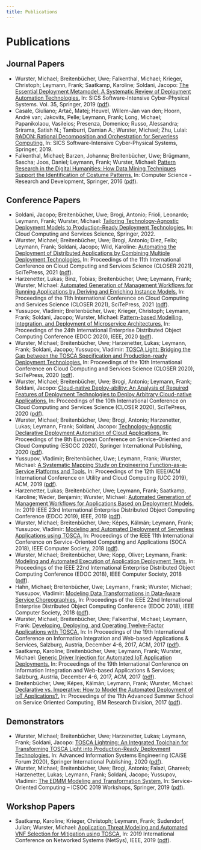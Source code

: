 ```yaml
---
title: Publications
---
```


# Publications

## Journal Papers

- Wurster, Michael; Breitenbücher, Uwe; Falkenthal, Michael; Krieger, Christoph; Leymann, Frank; Saatkamp, Karoline; Soldani, Jacopo: [The Essential Deployment Metamodel: A Systematic Review of Deployment Automation Technologies.](http://www2.informatik.uni-stuttgart.de/cgi-bin/NCSTRL/NCSTRL_view.pl?id=ART-2019-17) In: SICS Software-Intensive Cyber-Physical Systems. Vol. 35, Springer, 2019 ([pdf](https://link.springer.com/content/pdf/10.1007/s00450-019-00412-x.pdf)).
- Casale, Giuliano; Artač, Matej; Heuvel, Willem-Jan van den; Hoorn, André van; Jakovits, Pelle; Leymann, Frank; Long, Michael; Papanikolaou, Vasileios; Presenza, Domenico; Russo, Alessandra; Srirama, Satish N.; Tamburri, Damian A.; Wurster, Michael; Zhu, Lulai: [RADON: Rational Decomposition and Orchestration for Serverless Computing.](http://www2.informatik.uni-stuttgart.de/cgi-bin/NCSTRL/NCSTRL_view.pl?id=ART-2019-16) In: SICS Software-Intensive Cyber-Physical Systems, Springer, 2019.
- Falkenthal, Michael; Barzen, Johanna; Breitenbücher, Uwe; Brügmann, Sascha; Joos, Daniel; Leymann, Frank; Wurster, Michael: [Pattern Research in the Digital Humanities: How Data Mining Techniques Support the Identification of Costume Patterns.](http://www2.informatik.uni-stuttgart.de/cgi-bin/NCSTRL/NCSTRL_view.pl?id=ART-2016-15) In: Computer Science - Research and Development, Springer, 2016 ([pdf](https://www.iaas.uni-stuttgart.de/publications/ART-2016-15-Pattern-research-in-the-digital-humanities.pdf)).

## Conference Papers

- Soldani, Jacopo; Breitenbücher, Uwe; Brogi, Antonio; Frioli, Leonardo; Leymann, Frank; Wurster, Michael: [Tailoring Technology-Agnostic Deployment Models to Production-Ready Deployment Technologies.](https://link.springer.com/chapter/10.1007/978-3-031-21637-4_1) In: Cloud Computing and Services Science, Springer, 2022.
- Wurster, Michael; Breitenbücher, Uwe; Brogi, Antonio; Diez, Felix; Leymann, Frank; Soldani, Jacopo; Wild, Karoline: [Automating the Deployment of Distributed Applications by Combining Multiple Deployment Technologies.](https://www.scitepress.org/PublicationsDetail.aspx?ID=jTnrQW1dMfU=&t=1) In: Proceedings of the 11th International Conference on Cloud Computing and Services Science (CLOSER 2021), SciTePress, 2021 ([pdf](https://www.iaas.uni-stuttgart.de/publications/Wurster2021_CombiningDeploymentTechnologies.pdf)).
- Harzenetter, Lukas; Binz, Tobias; Breitenbücher, Uwe; Leymann, Frank; Wurster, Michael: [Automated Generation of Management Workflows for Running Applications by Deriving and Enriching Instance Models.](https://www.scitepress.org/PublicationsDetail.aspx?ID=mo00ZHyrCGg=) In: Proceedings of the 11th International Conference on Cloud Computing and Services Science (CLOSER 2021), SciTePress, 2021 ([pdf](https://www.iaas.uni-stuttgart.de/publications/Harzenetter2021_ManageRunningApplications.pdf)).
- Yussupov, Vladimir; Breitenbücher, Uwe; Krieger, Christoph; Leymann, Frank; Soldani, Jacopo; Wurster, Michael: [Pattern-based Modelling, Integration, and Deployment of Microservice Architectures.](https://ieeexplore.ieee.org/document/9233043) In: Proceedings of the 24th International Enterprise Distributed Object Computing Conference (EDOC 2020), IEEE, 2020 ([pdf](https://www.iaas.uni-stuttgart.de/publications/INPROC-2020-49-Pattern-basedMSAModeling.pdf)).
- Wurster, Michael; Breitenbücher, Uwe; Harzenetter, Lukas; Leymann, Frank; Soldani, Jacopo; Yussupov, Vladimir: [TOSCA Light: Bridging the Gap between the TOSCA Specification and Production-ready Deployment Technologies.](http://www2.informatik.uni-stuttgart.de/cgi-bin/NCSTRL/NCSTRL_view.pl?id=INPROC-2020-26) In: Proceedings of the 10th International Conference on Cloud Computing and Services Science (CLOSER 2020), SciTePress, 2020 ([pdf](https://www.iaas.uni-stuttgart.de/publications/Wurster_TOSCA_Light.pdf)).
- Wurster, Michael; Breitenbücher, Uwe; Brogi, Antonio; Leymann, Frank; Soldani, Jacopo: [Cloud-native Deploy-ability: An Analysis of Required Features of Deployment Technologies to Deploy Arbitrary Cloud-native Applications.](http://www2.informatik.uni-stuttgart.de/cgi-bin/NCSTRL/NCSTRL_view.pl?id=INPROC-2020-25) In: Proceedings of the 10th International Conference on Cloud Computing and Services Science (CLOSER 2020), SciTePress, 2020 ([pdf](https://www.iaas.uni-stuttgart.de/publications/Wurster_Cloud_Native_Deploy_Ability.pdf)).
- Wurster, Michael; Breitenbücher, Uwe; Brogi, Antonio; Harzenetter, Lukas; Leymann, Frank; Soldani, Jacopo: [Technology-Agnostic Declarative Deployment Automation of Cloud Applications.](http://www2.informatik.uni-stuttgart.de/cgi-bin/NCSTRL/NCSTRL_view.pl?id=INPROC-2020-13) In: Proceedings of the 8th European Conference on Service-Oriented and Cloud Computing (ESOCC 2020), Springer International Publishing, 2020 ([pdf](https://www.iaas.uni-stuttgart.de/publications/INPROC-2020-13-Technology-Agnostic-Declarative-Deployment-Automation.pdf)).
- Yussupov, Vladimir; Breitenbücher, Uwe; Leymann, Frank; Wurster, Michael: [A Systematic Mapping Study on Engineering Function-as-a-Service Platforms and Tools.](http://www2.informatik.uni-stuttgart.de/cgi-bin/NCSTRL/NCSTRL_view.pl?id=INPROC-2019-37) In: Proceedings of the 12th IEEE/ACM International Conference on Utility and Cloud Computing (UCC 2019), ACM, 2019 ([pdf](https://www.iaas.uni-stuttgart.de/publications/Yussupov2019_SystematicMappingStudyFaaS.pdf)).
- Harzenetter, Lukas; Breitenbücher, Uwe; Leymann, Frank; Saatkamp, Karoline; Weder, Benjamin; Wurster, Michael: [Automated Generation of Management Workflows for Applications Based on Deployment Models.](http://www2.informatik.uni-stuttgart.de/cgi-bin/NCSTRL/NCSTRL_view.pl?id=INPROC-2019-33) In: 2019 IEEE 23rd International Enterprise Distributed Object Computing Conference (EDOC 2019), IEEE, 2019 ([pdf](https://www.iaas.uni-stuttgart.de/publications/INPROC-2019-33-Adding_Managment_Features.pdf)).
- Wurster, Michael; Breitenbücher, Uwe; Képes, Kálmán; Leymann, Frank; Yussupov, Vladimir: [Modeling and Automated Deployment of Serverless Applications using TOSCA.](http://www2.informatik.uni-stuttgart.de/cgi-bin/NCSTRL/NCSTRL_view.pl?id=INPROC-2018-48) In: Proceedings of the IEEE 11th International Conference on Service-Oriented Computing and Applications (SOCA 2018), IEEE Computer Society, 2018 ([pdf](https://www.iaas.uni-stuttgart.de/publications/INPROC-2018-48-Modeling-and-Automated-Deployment-of-Serverless-Applications-using-TOSCA.pdf)).
- Wurster, Michael; Breitenbücher, Uwe; Kopp, Oliver; Leymann, Frank: [Modeling and Automated Execution of Application Deployment Tests.](http://www2.informatik.uni-stuttgart.de/cgi-bin/NCSTRL/NCSTRL_view.pl?id=INPROC-2018-41) In: Proceedings of the IEEE 22nd International Enterprise Distributed Object Computing Conference (EDOC 2018), IEEE Computer Society, 2018 ([pdf](https://www.iaas.uni-stuttgart.de/publications/INPROC-2018-41-Modeling-and-Automated-Execution-of-Application-Deployment-Tests.pdf)).
- Hahn, Michael; Breitenbücher, Uwe; Leymann, Frank; Wurster, Michael; Yussupov, Vladimir: [Modeling Data Transformations in Data-Aware Service Choreographies.](http://www2.informatik.uni-stuttgart.de/cgi-bin/NCSTRL/NCSTRL_view.pl?id=INPROC-2018-40) In: Proceedings of the IEEE 22nd International Enterprise Distributed Object Computing Conference (EDOC 2018), IEEE Computer Society, 2018 ([pdf](https://www.iaas.uni-stuttgart.de/publications/INPROC-2018-40-Modeling-Data-Transformations-in-Data-aware-Service-Choreographies.pdf)).
- Wurster, Michael; Breitenbücher, Uwe; Falkenthal, Michael; Leymann, Frank: [Developing, Deploying, and Operating Twelve-Factor Applications with TOSCA.](http://www2.informatik.uni-stuttgart.de/cgi-bin/NCSTRL/NCSTRL_view.pl?id=INPROC-2017-68) In: In Proceedings of the 19th International Conference on Information Integration and Web-based Applications & Services, Salzburg, Austria, December 4-6, 2017, ACM, 2017 ([pdf](https://www.iaas.uni-stuttgart.de/publications/INPROC-2017-68-Developing-Deploying-and-Operating-Twelve-Factor-Applications-with-TOSCA.pdf)).
- Saatkamp, Karoline; Breitenbücher, Uwe; Leymann, Frank; Wurster, Michael: [Generic Driver Injection for Automated IoT Application Deployments.](http://www2.informatik.uni-stuttgart.de/cgi-bin/NCSTRL/NCSTRL_view.pl?id=INPROC-2017-67) In: Proceedings of the 19th International Conference on Information Integration and Web-based Applications & Services; Salzburg, Austria, December 4-6, 2017, ACM, 2017 ([pdf](https://www.iaas.uni-stuttgart.de/publications/INPROC-2017-67-Generic-Driver-Injection-for-Automated-IoT-Application-Deployments.pdf)).
- Breitenbücher, Uwe; Képes, Kálmán; Leymann, Frank; Wurster, Michael: [Declarative vs. Imperative: How to Model the Automated Deployment of IoT Applications?.](http://www2.informatik.uni-stuttgart.de/cgi-bin/NCSTRL/NCSTRL_view.pl?id=INPROC-2017-65) In: Proceedings of the 11th Advanced Summer School on Service Oriented Computing, IBM Research Division, 2017 ([pdf](https://www.iaas.uni-stuttgart.de/publications/INPROC-2017-65-Breitenbuecher_SummerSOC_2017_CR.pdf)).

## Demonstrators

- Wurster, Michael; Breitenbücher, Uwe; Harzenetter, Lukas; Leymann, Frank; Soldani, Jacopo: [TOSCA Lightning: An Integrated Toolchain for Transforming TOSCA Light into Production-Ready Deployment Technologies.](https://link.springer.com/chapter/10.1007/978-3-030-58135-0_12) In: Advanced Information Systems Engineering (CAiSE Forum 2020), Springer International Publishing, 2020 ([pdf](https://www.iaas.uni-stuttgart.de/publications/Wurster2020_TOSCA_Lightning_Demo.pdf)).
- Wurster, Michael; Breitenbücher, Uwe; Brogi, Antonio; Falazi, Ghareeb; Harzenetter, Lukas; Leymann, Frank; Soldani, Jacopo; Yussupov, Vladimir: [The EDMM Modeling and Transformation System.](http://www2.informatik.uni-stuttgart.de/cgi-bin/NCSTRL/NCSTRL_view.pl?id=INPROC-2019-41) In: Service-Oriented Computing – ICSOC 2019 Workshops, Springer, 2019 ([pdf](https://www.iaas.uni-stuttgart.de/publications/INPROC-2019-41-ICSOC-2019-The-EDMM-Modeling-and-Transformation-System.pdf)).

## Workshop Papers

- Saatkamp, Karoline; Krieger, Christoph; Leymann, Frank; Sudendorf, Julian; Wurster, Michael: [Application Threat Modeling and Automated VNF Selection for Mitigation using TOSCA.](http://www2.informatik.uni-stuttgart.de/cgi-bin/NCSTRL/NCSTRL_view.pl?id=INPROC-2019-40) In: 2019 International Conference on Networked Systems (NetSys), IEEE, 2019 ([pdf](https://www.iaas.uni-stuttgart.de/publications/INPROC-2019-40_Application-Threat-Modeling-Mitigation.pdf)).
